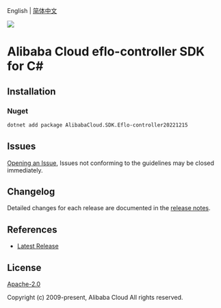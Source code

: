 English | [简体中文](README-CN.md)

![](https://aliyunsdk-pages.alicdn.com/icons/AlibabaCloud.svg)

# Alibaba Cloud eflo-controller SDK for C#

## Installation

### Nuget

```bash
dotnet add package AlibabaCloud.SDK.Eflo-controller20221215
```

## Issues

[Opening an Issue](https://github.com/aliyun/alibabacloud-csharp-sdk/issues/new), Issues not conforming to the guidelines may be closed immediately.

## Changelog

Detailed changes for each release are documented in the [release notes](./ChangeLog.md).

## References

* [Latest Release](https://github.com/aliyun/alibabacloud-csharp-sdk/)

## License

[Apache-2.0](http://www.apache.org/licenses/LICENSE-2.0)

Copyright (c) 2009-present, Alibaba Cloud All rights reserved.
